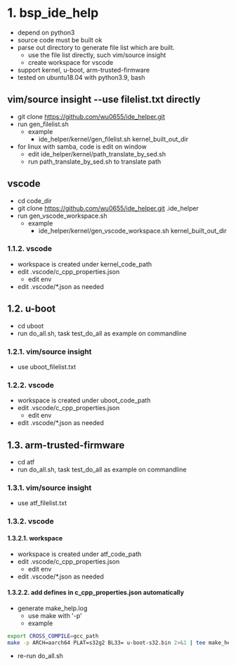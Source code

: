 # 1. bsp_ide_help
- depend on python3
- source code must be built ok
- parse out directory to generate file list which are built.
  - use the file list directly, such vim/source insight
  - create workspace for vscode
- support kernel, u-boot, arm-trusted-firmware
- tested on ubuntu18.04 with python3.9, bash

## vim/source insight --use filelist.txt directly
- git clone https://github.com/wu0655/ide_helper.git
- run gen_filelist.sh
  - example
    - ide_helper/kernel/gen_filelist.sh kernel_built_out_dir
- for linux with samba, code is edit on window
  - edit ide_helper/kernel/path_translate_by_sed.sh
  - run path_translate_by_sed.sh to translate path

## vscode
- cd code_dir
- git clone https://github.com/wu0655/ide_helper.git .ide_helper
- run gen_vscode_workspace.sh
  - example
    - ide_helper/kernel/gen_vscode_workspace.sh kernel_built_out_dir


### 1.1.2. vscode
- workspace is created under kernel_code_path
- edit .vscode/c_cpp_properties.json
  - edit env
- edit .vscode/*.json as needed

## 1.2. u-boot
- cd uboot
- run do_all.sh, task test_do_all as example on commandline
### 1.2.1. vim/source insight
- use uboot_filelist.txt
### 1.2.2. vscode
- workspace is created under uboot_code_path
- edit .vscode/c_cpp_properties.json
  - edit env
- edit .vscode/*.json as needed

## 1.3. arm-trusted-firmware
- cd atf
- run do_all.sh, task test_do_all as example on commandline
### 1.3.1. vim/source insight
- use atf_filelist.txt
### 1.3.2. vscode
#### 1.3.2.1. workspace
- workspace is created under atf_code_path
- edit .vscode/c_cpp_properties.json
  - edit env
- edit .vscode/*.json as needed
#### 1.3.2.2. add defines in c_cpp_properties.json automatically
- generate make_help.log
  - use make with '-p'
  - example
```bash
export CROSS_COMPILE=gcc_path
make -p ARCH=aarch64 PLAT=s32g2 BL33= u-boot-s32.bin 2>&1 | tee make_help.log
```
- re-run do_all.sh
    